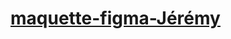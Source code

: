 # [maquette-figma-Jérémy](https://www.figma.com/file/9l4tQQ1KgUlk7zhHw9lCM8/Maquette-OBNL?type=design&node-id=0-1&mode=design&t=rNiPCylSPAY66iL2-0)
